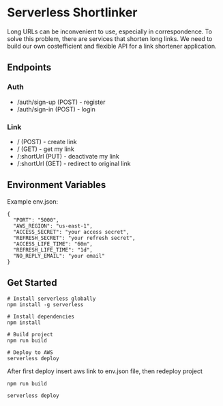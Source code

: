 # Serverless Shortlinker

Long URLs can be inconvenient to use, especially in correspondence. To solve this
problem, there are services that shorten long links. We need to build our own costefficient and flexible API for a link shortener application.

## Endpoints

### Auth
- /auth/sign-up (POST) - register
- /auth/sign-in (POST) - login

### Link
- / (POST) - create link
- / (GET) - get my link
- /:shortUrl (PUT) - deactivate my link
- /:shortUrl (GET) - redirect to original link

## Environment Variables

Example env.json:

```
{
  "PORT": "5000",
  "AWS_REGION": "us-east-1",
  "ACCESS_SECRET": "your access secret",
  "REFRESH_SECRET": "your refresh secret",
  "ACCESS_LIFE_TIME": "60m",
  "REFRESH_LIFE_TIME": "1d",
  "NO_REPLY_EMAIL": "your email"
}

```

## Get Started

```
# Install serverless globally
npm install -g serverless

# Install dependencies
npm install

# Build project
npm run build

# Deploy to AWS
serverless deploy

```
After first deploy insert aws link to env.json file, then redeploy project

```
npm run build

serverless deploy
```
